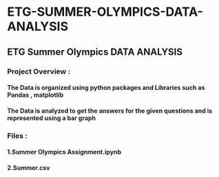 # ETG-SUMMER-OLYMPICS-DATA-ANALYSIS
## ETG  Summer Olympics  DATA ANALYSIS
### Project Overview :
 #### The Data is organized using python packages and Libraries such as Pandas , matplotlib 
 #### The Data is analyzed to get the answers for the given questions and  is represented using  a bar graph
### Files :
   #### 1.Summer Olympics Assignment.ipynb
   #### 2.Summer.csv
